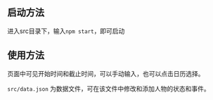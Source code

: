 ## 启动方法

进入src目录下，输入`npm start`，即可启动

## 使用方法

页面中可见开始时间和截止时间，可以手动输入，也可以点击日历选择。

`src/data.json` 为数据文件，可在该文件中修改和添加人物的状态和事件。